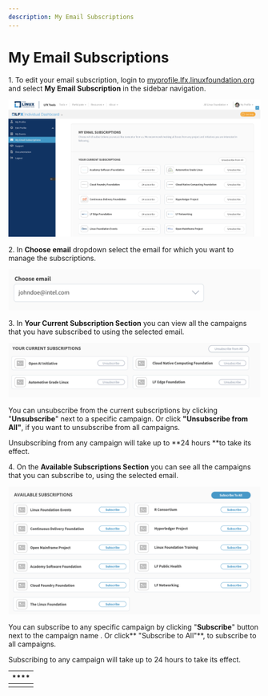 ```yaml
---
description: My Email Subscriptions
---
```


# My Email Subscriptions

1\. To edit your email subscription, login to [myprofile.lfx.linuxfoundation.org](https://myprofile.lfx.linuxfoundation.org) and select **My Email Subscription** in the sidebar navigation.

![](<../.gitbook/assets/Email Subscriptions.png>)



2\. In **Choose email** dropdown select the email for which you want to manage the subscriptions.

![Choose Subscription Email ](<../.gitbook/assets/image (7).png>)

3\. In **Your Current Subscription Section** you can view all the campaigns that you have subscribed to using the selected email. 

 

![Your Current Subscriptions ](<../.gitbook/assets/image (8).png>)

You can unsubscribe from the current subscriptions by clicking "**Unsubscribe**" next to a specific campaign. Or click **"Unsubscribe from All"**, if you want to unsubscribe from all campaigns.   

Unsubscribing from any campaign will take up to **24 hours **to take its effect.  

4\. On the **Available Subscriptions Section** you can see all the campaigns that you can subscribe to, using the selected email. 

![](<../.gitbook/assets/image (9).png>)

You can subscribe to any specific campaign by clicking "**Subscribe**" button next to the campaign name . Or click** "Subscribe to All"**, to subscribe to all campaigns.   

Subscribing to any campaign will take up to 24 hours to take its effect.  

| **** |
| ---- |
|      |
